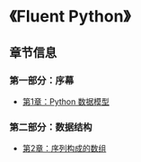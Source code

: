 # 《Fluent Python》

## 章节信息
### 第一部分：序幕
- [第1章：Python 数据模型](./ch01-data-model)

### 第二部分：数据结构
- [第2章：序列构成的数组](./ch02-array-seq)
